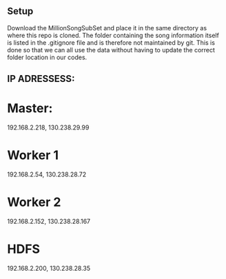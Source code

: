## Setup

Download the MillionSongSubSet and place it in the same directory as where this repo is cloned. The folder containing the song information itself is listed in the .gitignore file and is therefore not maintained by git. This is done so that we can all use the data without having to update the correct folder location in our codes.

## IP ADRESSESS:

# Master:
192.168.2.218, 130.238.29.99
# Worker 1
192.168.2.54, 130.238.28.72

# Worker 2
192.168.2.152, 130.238.28.167
# HDFS
192.168.2.200, 130.238.28.35

